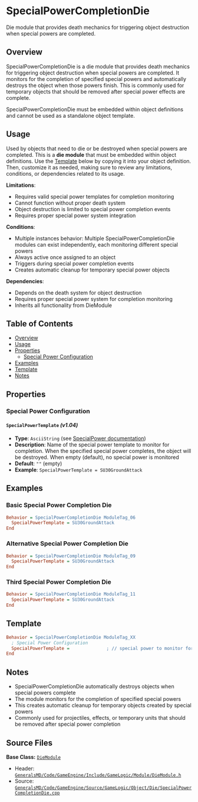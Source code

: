 # SpecialPowerCompletionDie

Die module that provides death mechanics for triggering object destruction when special powers are completed.

## Overview

SpecialPowerCompletionDie is a die module that provides death mechanics for triggering object destruction when special powers are completed. It monitors for the completion of specified special powers and automatically destroys the object when those powers finish. This is commonly used for temporary objects that should be removed after special power effects are complete.

SpecialPowerCompletionDie must be embedded within object definitions and cannot be used as a standalone object template.

## Usage

Used by objects that need to die or be destroyed when special powers are completed. This is a **die module** that must be embedded within object definitions. Use the [Template](#template) below by copying it into your object definition. Then, customize it as needed, making sure to review any limitations, conditions, or dependencies related to its usage.

**Limitations**:
- Requires valid special power templates for completion monitoring
- Cannot function without proper death system
- Object destruction is limited to special power completion events
- Requires proper special power system integration

**Conditions**:
- Multiple instances behavior: Multiple SpecialPowerCompletionDie modules can exist independently, each monitoring different special powers
- Always active once assigned to an object
- Triggers during special power completion events
- Creates automatic cleanup for temporary special power objects

**Dependencies**:
- Depends on the death system for object destruction
- Requires proper special power system for completion monitoring
- Inherits all functionality from DieModule

## Table of Contents

- [Overview](#overview)
- [Usage](#usage)
- [Properties](#properties)
  - [Special Power Configuration](#special-power-configuration)
- [Examples](#examples)
- [Template](#template)
- [Notes](#notes)

## Properties

### Special Power Configuration

#### `SpecialPowerTemplate` *(v1.04)*
- **Type**: `AsciiString` (see [SpecialPower documentation](../../SpecialPower.md))
- **Description**: Name of the special power template to monitor for completion. When the specified special power completes, the object will be destroyed. When empty (default), no special power is monitored
- **Default**: `""` (empty)
- **Example**: `SpecialPowerTemplate = SU30GroundAttack`

## Examples

### Basic Special Power Completion Die
```ini
Behavior = SpecialPowerCompletionDie ModuleTag_06
  SpecialPowerTemplate = SU30GroundAttack
End
```

### Alternative Special Power Completion Die
```ini
Behavior = SpecialPowerCompletionDie ModuleTag_09
  SpecialPowerTemplate = SU30GroundAttack
End
```

### Third Special Power Completion Die
```ini
Behavior = SpecialPowerCompletionDie ModuleTag_11
  SpecialPowerTemplate = SU30GroundAttack
End
```

## Template

```ini
Behavior = SpecialPowerCompletionDie ModuleTag_XX
  ; Special Power Configuration
  SpecialPowerTemplate =              ; // special power to monitor for completion *(v1.04)*
End
```

## Notes

- SpecialPowerCompletionDie automatically destroys objects when special powers complete
- The module monitors for the completion of specified special powers
- This creates automatic cleanup for temporary objects created by special powers
- Commonly used for projectiles, effects, or temporary units that should be removed after special power completion

## Source Files

**Base Class:** [`DieModule`](../../GeneralsMD/Code/GameEngine/Include/GameLogic/Module/DieModule.h)

- Header: [`GeneralsMD/Code/GameEngine/Include/GameLogic/Module/DieModule.h`](../../GeneralsMD/Code/GameEngine/Include/GameLogic/Module/DieModule.h)
- Source: [`GeneralsMD/Code/GameEngine/Source/GameLogic/Object/Die/SpecialPowerCompletionDie.cpp`](../../GeneralsMD/Code/GameEngine/Source/GameLogic/Object/Die/SpecialPowerCompletionDie.cpp)
